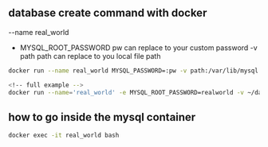 ## database create command with docker

--name real_world

- MYSQL_ROOT_PASSWORD pw can replace to your custom password
-v path path can replace to you local file path

```bash
docker run --name real_world MYSQL_PASSWORD=:pw -v path:/var/lib/mysql -d -p 3306:3306 mysql:5.7

<!-- full example -->
docker run --name='real_world' -e MYSQL_ROOT_PASSWORD=realworld -v ~/database/mysql/realworld:/var/lib/mysql -d -p 3306:3306 mysql:5.7
```

## how to go inside the mysql container

```bash
docker exec -it real_world bash
```
